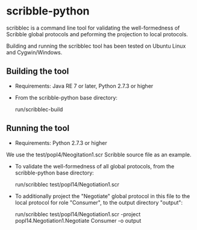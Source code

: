scribble-python
===============

scribblec is a command line tool for validating the well-formedness of Scribble global protocols and peforming the projection to local protocols.

Building and running the scribblec tool has been tested on Ubuntu Linux and Cygwin/Windows.


Building the tool
-----------------

- Requirements: Java RE 7 or later, Python 2.7.3 or higher

- From the scribble-python base directory:

  run/scribblec-build


Running the tool
----------------

- Requirements: Python 2.7.3 or higher

We use the test/popl4/Neogitation1.scr Scribble source file as an example.

- To validate the well-formedness of all global protocols, from the scribble-python base directory:

  run/scribblec test/popl14/Negotiation1.scr

- To additionally project the "Negotiate" global protocol in this file to the local protocol for role "Consumer", to the output directory "output":

  run/scribblec test/popl14/Negotiation1.scr -project popl14.Negotiation1.Negotiate Consumer -o output

